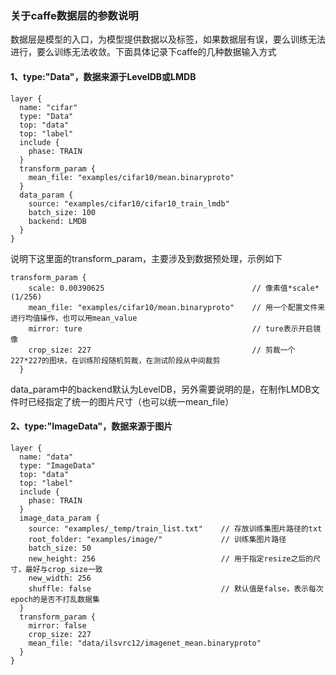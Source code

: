 ### 关于caffe数据层的参数说明
数据层是模型的入口，为模型提供数据以及标签，如果数据层有误，要么训练无法进行，要么训练无法收敛。下面具体记录下caffe的几种数据输入方式
#### 1、type:"Data"，数据来源于LevelDB或LMDB
```
layer {
  name: "cifar"
  type: "Data"
  top: "data"
  top: "label"
  include {
    phase: TRAIN
  }
  transform_param {
    mean_file: "examples/cifar10/mean.binaryproto"
  }
  data_param {
    source: "examples/cifar10/cifar10_train_lmdb"
    batch_size: 100
    backend: LMDB
  }
}
```
说明下这里面的transform_param，主要涉及到数据预处理，示例如下
```
transform_param {
    scale: 0.00390625                                 // 像素值*scale*(1/256)
    mean_file: "examples/cifar10/mean.binaryproto"    // 用一个配置文件来进行均值操作，也可以用mean_value 
    mirror: ture                                      // ture表示开启镜像
    crop_size: 227                                    // 剪裁一个 227*227的图块，在训练阶段随机剪裁，在测试阶段从中间裁剪
  }
```
data_param中的backend默认为LevelDB，另外需要说明的是，在制作LMDB文件时已经指定了统一的图片尺寸（也可以统一mean_file）
#### 2、type:"ImageData"，数据来源于图片
```
layer {
  name: "data"
  type: "ImageData"
  top: "data"
  top: "label"
  include {
    phase: TRAIN
  }
  image_data_param {
    source: "examples/_temp/train_list.txt"    // 存放训练集图片路径的txt
	root_folder: "examples/image/"             // 训练集图片路径
    batch_size: 50
    new_height: 256                            // 用于指定resize之后的尺寸，最好与crop_size一致
    new_width: 256
	shuffle: false                             // 默认值是false，表示每次epoch的是否不打乱数据集
  }
  transform_param {
    mirror: false
    crop_size: 227
    mean_file: "data/ilsvrc12/imagenet_mean.binaryproto"
  }
}
```

